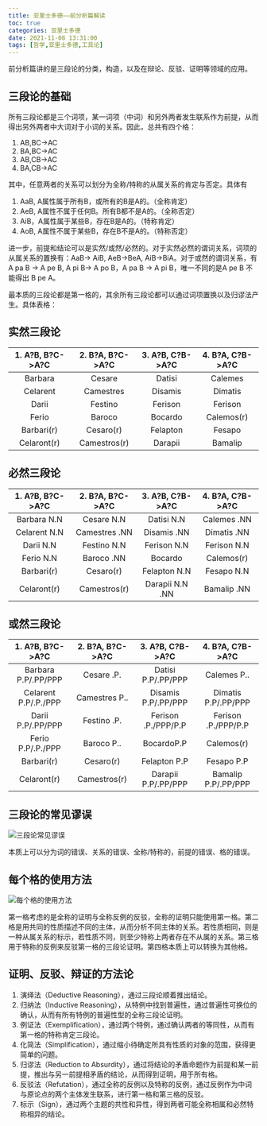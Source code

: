 ```yaml
---
title: 亚里士多德——前分析篇解读
toc: true
categories: 亚里士多德
date: 2021-11-08 13:31:00
tags: [哲学,亚里士多德,工具论]
---
```


前分析篇讲的是三段论的分类，构造，以及在辩论、反驳、证明等领域的应用。

## 三段论的基础

所有三段论都是三个词项，某一词项（中词）和另外两者发生联系作为前提，从而得出另外两者中大词对于小词的关系。因此，总共有四个格：

1. AB,BC->AC
2. BA,BC->AC
3. AB,CB->AC
4. BA,CB->AC

其中，任意两者的关系可以划分为全称/特称的从属关系的肯定与否定。具体有

1. AaB, A属性属于所有B，或所有的B是A的。（全称肯定）
2. AeB, A属性不属于任何B。所有B都不是A的。（全称否定）
3. AiB，A属性属于某些B，存在B是A的。（特称肯定）
4. AoB, A属性不属于某些B，存在B不是A的。（特称否定）

进一步，前提和结论可以是实然/或然/必然的。对于实然必然的谓词关系，词项的从属关系的置换有：AaB-> AiB, AeB->BeA, AiB->BiA。对于或然的谓词关系，有A pa B -> A pe B, A pi B-> A po B，A pa B -> A pi B，唯一不同的是A pe B 不能得出 B pe A。

最本质的三段论都是第一格的，其余所有三段论都可以通过词项置换以及归谬法产生。具体表格：

## 实然三段论

| 1. A?B, B?C->A?C | 2. B?A, B?C->A?C | 3. A?B, C?B->A?C | 4. B?A, C?B->A?C |
|  :----:  | :----:  |  :----:  | :----:  |
| Barbara |	Cesare | Datisi | Calemes |
| Celarent | Camestres | Disamis | Dimatis |
| Darii | Festino | Ferison | Ferison |
| Ferio | Baroco | Bocardo | Calemos(r) |
| Barbari(r) | Cesaro(r) | Felapton | Fesapo |
| Celaront(r) | Camestros(r) | Darapii | Bamalip |

## 必然三段论

| 1. A?B, B?C->A?C | 2. B?A, B?C->A?C | 3. A?B, C?B->A?C | 4. B?A, C?B->A?C |
|  :----:  | :----:  |  :----:  | :----:  |
| Barbara N.N | Cesare N.N | Datisi N.N | Calemes .NN |
| Celarent N.N | Camestres .NN | Disamis .NN | Dimatis .NN |
| Darii N.N | Festino N.N | Ferison N.N | Ferison N.N |
| Ferio N.N | Baroco .NN | Bocardo | Calemos(r) |
| Barbari(r) | Cesaro(r) | Felapton N.N | Fesapo N.N |
| Celaront(r) | Camestros(r) | Darapii N.N .NN | Bamalip .NN |

## 或然三段论

| 1. A?B, B?C->A?C | 2. B?A, B?C->A?C | 3. A?B, C?B->A?C | 4. B?A, C?B->A?C |
|  :----:  | :----:  |  :----:  | :----:  |
| Barbara P.P/.PP/PPP | Cesare .P. | Datisi P.P/.PP/PPP | Calemes P.. |
| Celarent P.P/.P./PPP | Camestres P.. | Disamis P.P/.PP/PPP | Dimatis P.P/.PP/PPP |
| Darii P.P/.PP/PPP | Festino .P. | Ferison .P./PPP/P.P | Ferison .P./PPP/P.P |
| Ferio P.P/.P./PPP | Baroco P.. | BocardoP.P | Calemos(r) |
| Barbari(r) | Cesaro(r) | Felapton P.P | Fesapo P.P |
| Celaront(r) | Camestros(r) | Darapii P.P/.PP/PPP | Bamalip P.P/.PP/PPP |

## 三段论的常见谬误

![三段论常见谬误](/2021/10/24/亚里士多德——前分析篇解读/error.jpeg)

本质上可以分为词的错误、关系的错误、全称/特称的，前提的错误、格的错误。

## 每个格的使用方法

![每个格的使用方法](/2021/10/24/亚里士多德——前分析篇解读/method.jpeg)

第一格考虑的是全称的证明与全称反例的反驳，全称的证明只能使用第一格。第二格是用共同的性质描述不同的主体，从而分析不同主体的关系。若性质相同，则是一种从属关系的标示，若性质不同，则至少特称上两者存在不从属的关系。第三格用于特称的反例来反驳第一格的三段论证明。第四格本质上可以转换为其他格。

## 证明、反驳、辩证的方法论

1. 演绎法（Deductive Reasoning），通过三段论顺着推出结论。
2. 归纳法（Inductive Reasoning），从特例中找到普遍性，通过普遍性可换位的确认，从而有所有特例的普遍性型的全称三段论证明。
3. 例证法（Exemplification），通过两个特例，通过确认两者的等同性，从而有第一格的特称肯定三段论。
4. 化简法（Simplification），通过缩小待确定所具有性质的对象的范围，获得更简单的问题。
5. 归谬法（Reduction to Absurdity），通过将结论的矛盾命题作为前提和某一前提，推出与另一前提相矛盾的结论，从而得到证明，用于所有格。
6. 反驳法（Refutation），通过全称的反例以及特称的反例，通过反例作为中词与原论点的两个主体发生联系，进行第一格和第三格的反驳。
7. 标示（Sign），通过两个主题的共性和异性，得到两者可能全称相属和必然特称相异的结论。
